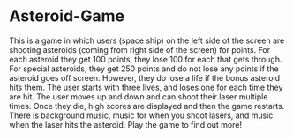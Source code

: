 # Asteroid-Game
This is a game in which users (space ship) on the left side of the screen are shooting asteroids (coming from right side of the screen) for points. For each asteroid they get 100 points, they lose 100 for each that gets through. For special asteroids, they get 250 points and do not lose any points if the asteroid goes off screen. However, they do lose a life if the bonus asteroid hits them. The user starts with three lives, and loses one for each time they are hit. The user moves up and down and can shoot their laser multiple times. Once they die, high scores are displayed and then the game restarts. There is background music, music for when you shoot lasers, and music when the laser hits the asteroid. Play the game to find out more!
